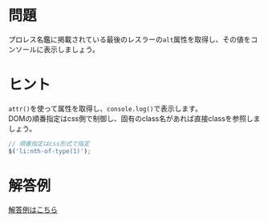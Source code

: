 # 問題
プロレス名鑑に掲載されている最後のレスラーの`alt`属性を取得し、その値をコンソールに表示しましょう。


# ヒント
`attr()`を使って属性を取得し、`console.log()`で表示します。  
DOMの順番指定はcss側で制御し、固有のclass名があれば直接classを参照しましょう。
```js
// 順番指定はcss形式で指定
$('li:nth-of-type(1)');
```

# 解答例
[解答例はこちら](http://codepen.io/piyamarco/pen/RPoJdd)
